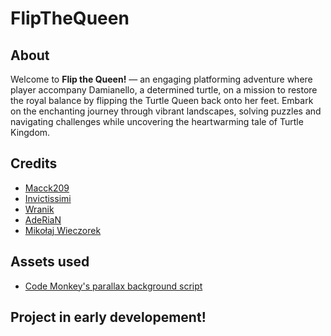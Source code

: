 # FlipTheQueen

## About
Welcome to **Flip the Queen!** — an engaging platforming adventure where player accompany Damianello, a determined turtle, on a mission to restore the royal balance by flipping the Turtle Queen back onto her feet. 
Embark on the enchanting journey through vibrant landscapes, solving puzzles and navigating challenges while uncovering the heartwarming tale of Turtle Kingdom.

## Credits
- [Macck209](https://github.com/Macck209)
- [Invictissimi](https://github.com/Nightwolf-47)
- [Wranik](https://github.com/Wranik)
- [AdeRiaN](https://github.com/AdrianMarzec)
- [Mikołaj Wieczorek](https://github.com/Nickolelee)

## Assets used
- [Code Monkey's parallax background script](https://unitycodemonkey.com/video.php?v=wBol2xzxCOU)

## Project in early developement!
